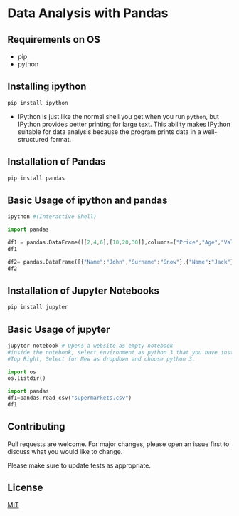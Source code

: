 # Data Analysis with Pandas

## Requirements on OS
* pip
* python

## Installing ipython
```bash
pip install ipython
```
* IPython is just like the normal shell you get when you run `python`, but IPython provides better printing for large text. This ability makes IPython suitable for data analysis because the program prints data in a well-structured format.

## Installation of Pandas
``` bash
pip install pandas
```

## Basic Usage of ipython and pandas
```python
ipython #(Interactive Shell)

import pandas

df1 = pandas.DataFrame([[2,4,6],[10,20,30]],columns=["Price","Age","Value"],index=["First","Second"])
df1

df2= pandas.DataFrame([{"Name":"John","Surname":"Snow"},{"Name":"Jack"}])
df2
```
## Installation of Jupyter Notebooks
``` bash
pip install jupyter
```
## Basic Usage of jupyter
```bash
jupyter notebook # Opens a website as empty notebook
#inside the notebook, select environment as python 3 that you have installed on your machine.
#Top Right, Select for New as dropdown and choose python 3.
```
```python
import os
os.listdir()

import pandas
df1=pandas.read_csv("supermarkets.csv")
df1
```
## Contributing
Pull requests are welcome. For major changes, please open an issue first to discuss what you would like to change.

Please make sure to update tests as appropriate.

## License
[MIT](https://choosealicense.com/licenses/mit/)